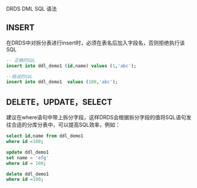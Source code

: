 DRDS DML SQL 语法

## INSERT
在DRDS中对拆分表进行insert时，必须在表名后加入字段名，否则拒绝执行该SQL
```SQL
-- 正确的SQL
insert into ddl_demo1 (id,name) values (1,'abc');

--错误的SQL
insert into ddl_demo1  values (100,'abc');
```

## DELETE，UPDATE，SELECT
建议在where语句中带上拆分字段，这样DRDS会根据拆分字段的值将SQL语句发往合适的分库分表中，可以提高SQL效率，例如：
```SQL
select id,name from ddl_demo1
where id =100;

update ddl_demo1
set name = 'efg'
where id = 100;

delete ddl_demo1
where id =100;
```


